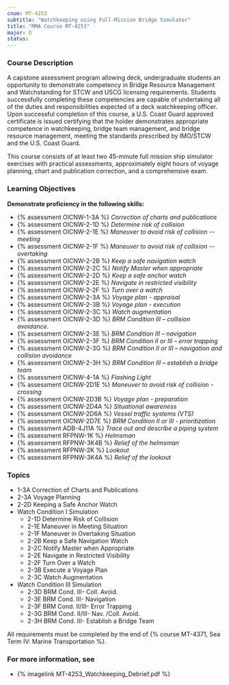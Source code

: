 ```yaml
---
cnum: MT-4253
subtitle: "Watchkeeping using Full-Mission Bridge Simulator"
title: "MMA Course MT-4253"
major: D
status: 
---
```


### Course Description

A capstone assessment program allowing deck, undergraduate students an opportunity to demonstrate competency in Bridge Resource Management and Watchstanding for STCW and USCG licensing requirements. Students successfully completing these competencies are capable of undertaking all of the duties and responsibilities expected of a deck watchkeeping officer. Upon successful completion of this course, a U.S. Coast Guard approved certificate is issued certifying that the holder demonstrates appropriate competence in watchkeeping, bridge team management, and bridge resource management, meeting the standards prescribed by IMO/STCW and the U.S. Coast Guard.

This course consists of at least two 45-minute full mission ship simulator exercises with practical assessments, approximately eight hours of voyage planning, chart and publication correction, and a comprehensive exam.


### Learning Objectives


**Demonstrate proficiency in the following skills:**

* {% assessment OICNW-1-3A %} *Correction of charts and publications*
* {% assessment OICNW-2-1D %} *Determine risk of collision*
* {% assessment OICNW-2-1E %} *Maneuver to avoid risk of collision -- meeting*
* {% assessment OICNW-2-1F %} *Maneuver to avoid risk of collision -- overtaking*
* {% assessment OICNW-2-2B %} *Keep a safe navigation watch*
* {% assessment OICNW-2-2C %} *Notify Master when appropriate*
* {% assessment OICNW-2-2D %} *Keep a safe anchor watch*
* {% assessment OICNW-2-2E %} *Navigate in restricted visibility*
* {% assessment OICNW-2-2F %} *Turn over a watch*
* {% assessment OICNW-2-3A %} *Voyage plan - appraisal*
* {% assessment OICNW-2-3B %} *Voyage plan - execution*
* {% assessment OICNW-2-3C %} *Watch augmentation*
* {% assessment OICNW-2-3D %} *BRM Condition III – collision avoidance.*
* {% assessment OICNW-2-3E %} *BRM Condition III – navigation*
* {% assessment OICNW-2-3F %} *BRM Condition II or III – error trapping*
* {% assessment OICNW-2-3G %} *BRM Condition II or III – navigation and collision avoidance*
* {% assessment OICNW-2-3H %} *BRM Condition III – establish a bridge team*
* {% assessment OICNW-4-1A %} *Flashing Light*
* {% assessment OICNW-2D1E %} *Maneuver to avoid risk of collision - crossing*
* {% assessment OICNW-2D3B %} *Voyage plan - preparation*
* {% assessment OICNW-2D4A %} *Situational awareness*
* {% assessment OICNW-2D6A %} *Vessel traffic systems (VTS)*
* {% assessment OICNW-2D7E %} *BRM Condition II or III - prioritization*
* {% assessment ADB-4J11A %} *Trace out and describe a piping system*
* {% assessment RFPNW-1K %} *Helmsman*
* {% assessment RFPNW-3K4B %} *Relief of the helmsman*
* {% assessment RFPNW-2K %} *Lookout*
* {% assessment RFPNW-3K4A %} *Relief of the lookout*

### Topics

* 1-3A Correction of Charts and Publications
* 2-3A Voyage Planning
* 2-2D Keeping a Safe Anchor Watch 
* Watch Condition I Simulation
	*  2-1D Determine Risk of Collision
	*  2-1E Maneuver in Meeting Situation
	*  2-1F Maneuver in Overtaking Situation
	*  2-2B Keep a Safe Navigation Watch
	*  2-2C Notify Master when Appropriate
	*  2-2E Navigate in Restricted Visibility
	*  2-2F Turn Over a Watch
	*  2-3B Execute a Voyage Plan
	*  2-3C Watch Augmentation
* Watch Condition III Simulation
	*  2-3D BRM Cond. III- Coll. Avoid.
	*  2-3E BRM Cond. III- Navigation
	*  2-3F BRM Cond. II/III- Error Trapping
	*  2-3G BRM Cond. II/III- Nav. /Coll. Avoid.
	*  2-3H BRM Cond. III- Establish a Bridge Team

All requirements must be completed by the end of {% course MT-4371, Sea Term IV: Marine Transportation %}.

### For more information, see 

* {% imagelink MT-4253_Watchkeeping_Debrief.pdf %} 



